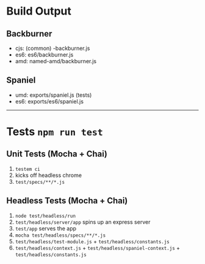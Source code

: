# Build Output

## Backburner
- cjs: (common) -backburner.js
- es6: es6/backburner.js
- amd: named-amd/backburner.js

## Spaniel
- umd: exports/spaniel.js (tests)
- es6: exports/es6/spaniel.js

---

# Tests `npm run test`
## Unit Tests (Mocha + Chai)
1. `testem ci`
2. kicks off headless chrome
3. `test/specs/**/*.js`

## Headless Tests (Mocha + Chai)
1. `node test/headless/run`
2. `test/headless/server/app` spins up an express server
3. `test/app` serves the app
4. `mocha test/headless/specs/**/*.js`
5. `test/headless/test-module.js` + `test/headless/constants.js`
6. `test/headless/context.js` + `test/headless/spaniel-context.js` + `test/headless/constants.js`